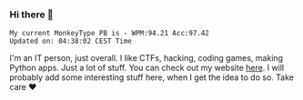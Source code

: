 ### Hi there 👋
<!-- PB START -->
```
My current MonkeyType PB is - WPM:94.21 Acc:97.42
Updated on: 04:38:02 CEST Time
```
<!-- PB END -->
I'm an IT person, just overall. I like CTFs, hacking, coding games, making Python apps. Just a lot of stuff.
You can check out my website [here](https://skill3472.github.io/).
I will probably add some interesting stuff here, when I get the idea to do so. Take care ❤️
